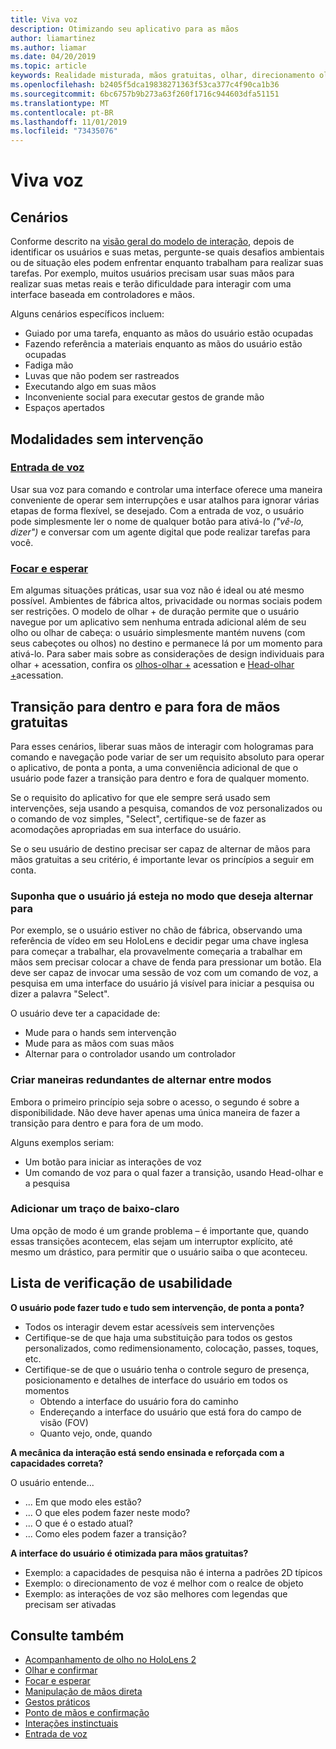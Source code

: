 ```yaml
---
title: Viva voz
description: Otimizando seu aplicativo para as mãos
author: liamartinez
ms.author: liamar
ms.date: 04/20/2019
ms.topic: article
keywords: Realidade misturada, mãos gratuitas, olhar, direcionamento olhar, interação, design
ms.openlocfilehash: b2405f5dca19838271363f53ca377c4f90ca1b36
ms.sourcegitcommit: 6bc6757b9b273a63f260f1716c944603dfa51151
ms.translationtype: MT
ms.contentlocale: pt-BR
ms.lasthandoff: 11/01/2019
ms.locfileid: "73435076"
---
```

# <a name="hands-free"></a>Viva voz

## <a name="scenarios"></a>Cenários

Conforme descrito na [visão geral do modelo de interação](interaction-fundamentals.md), depois de identificar os usuários e suas metas, pergunte-se quais desafios ambientais ou de situação eles podem enfrentar enquanto trabalham para realizar suas tarefas. Por exemplo, muitos usuários precisam usar suas mãos para realizar suas metas reais e terão dificuldade para interagir com uma interface baseada em controladores e mãos. 

Alguns cenários específicos incluem: 
* Guiado por uma tarefa, enquanto as mãos do usuário estão ocupadas
* Fazendo referência a materiais enquanto as mãos do usuário estão ocupadas
* Fadiga mão
* Luvas que não podem ser rastreados
* Executando algo em suas mãos
* Inconveniente social para executar gestos de grande mão
* Espaços apertados


## <a name="hands-free-modalities"></a>Modalidades sem intervenção

### <a name="voice-inputvoice-inputmd"></a>[Entrada de voz](voice-input.md)

Usar sua voz para comando e controlar uma interface oferece uma maneira conveniente de operar sem interrupções e usar atalhos para ignorar várias etapas de forma flexível, se desejado. Com a entrada de voz, o usuário pode simplesmente ler o nome de qualquer botão para ativá-lo _("vê-lo, dizer")_ e conversar com um agente digital que pode realizar tarefas para você.


### <a name="gaze-and-dwellgaze-and-dwellmd"></a>[Focar e esperar](gaze-and-dwell.md)

Em algumas situações práticas, usar sua voz não é ideal ou até mesmo possível. Ambientes de fábrica altos, privacidade ou normas sociais podem ser restrições. O modelo de olhar + de duração permite que o usuário navegue por um aplicativo sem nenhuma entrada adicional além de seu olho ou olhar de cabeça: o usuário simplesmente mantém nuvens (com seus cabeçotes ou olhos) no destino e permanece lá por um momento para ativá-lo. Para saber mais sobre as considerações de design individuais para olhar + acessation, confira os [olhos-olhar +](gaze-and-dwell-eyes.md) acessation e [Head-olhar +](gaze-and-dwell-head.md)acessation.


## <a name="transitioning-in-and-out-of-hands-free"></a>Transição para dentro e para fora de mãos gratuitas

Para esses cenários, liberar suas mãos de interagir com hologramas para comando e navegação pode variar de ser um requisito absoluto para operar o aplicativo, de ponta a ponta, a uma conveniência adicional de que o usuário pode fazer a transição para dentro e fora de qualquer momento. 

Se o requisito do aplicativo for que ele sempre será usado sem intervenções, seja usando a pesquisa, comandos de voz personalizados ou o comando de voz simples, "Select", certifique-se de fazer as acomodações apropriadas em sua interface do usuário. 

Se o seu usuário de destino precisar ser capaz de alternar de mãos para mãos gratuitas a seu critério, é importante levar os princípios a seguir em conta.

### <a name="assume-the-user-is-already-in-the-mode-that-they-want-to-switch-to"></a>Suponha que o usuário já esteja no modo que deseja alternar para
Por exemplo, se o usuário estiver no chão de fábrica, observando uma referência de vídeo em seu HoloLens e decidir pegar uma chave inglesa para começar a trabalhar, ela provavelmente começaria a trabalhar em mãos sem precisar colocar a chave de fenda para pressionar um botão. Ela deve ser capaz de invocar uma sessão de voz com um comando de voz, a pesquisa em uma interface do usuário já visível para iniciar a pesquisa ou dizer a palavra "Select".

O usuário deve ter a capacidade de: 
* Mude para o hands sem intervenção
* Mude para as mãos com suas mãos
* Alternar para o controlador usando um controlador 

### <a name="create-redundant-ways-to-switch-modes"></a>Criar maneiras redundantes de alternar entre modos
Embora o primeiro princípio seja sobre o acesso, o segundo é sobre a disponibilidade. Não deve haver apenas uma única maneira de fazer a transição para dentro e para fora de um modo. 

Alguns exemplos seriam: 
* Um botão para iniciar as interações de voz
* Um comando de voz para o qual fazer a transição, usando Head-olhar e a pesquisa

### <a name="add-a-dash-of-drama"></a>Adicionar um traço de baixo-claro
Uma opção de modo é um grande problema – é importante que, quando essas transições acontecem, elas sejam um interruptor explícito, até mesmo um drástico, para permitir que o usuário saiba o que aconteceu. 


## <a name="usability-checklist"></a>Lista de verificação de usabilidade

**O usuário pode fazer tudo e tudo sem intervenção, de ponta a ponta?**
* Todos os interagir devem estar acessíveis sem intervenções
* Certifique-se de que haja uma substituição para todos os gestos personalizados, como redimensionamento, colocação, passes, toques, etc.
* Certifique-se de que o usuário tenha o controle seguro de presença, posicionamento e detalhes de interface do usuário em todos os momentos
    * Obtendo a interface do usuário fora do caminho
    * Endereçando a interface do usuário que está fora do campo de visão (FOV)
    * Quanto vejo, onde, quando

**A mecânica da interação está sendo ensinada e reforçada com a capacidades correta?**

O usuário entende...
* ... Em que modo eles estão?
* ... O que eles podem fazer neste modo?
* ... O que é o estado atual?
* ... Como eles podem fazer a transição?
    
**A interface do usuário é otimizada para mãos gratuitas?**   

* Exemplo: a capacidades de pesquisa não é interna a padrões 2D típicos
* Exemplo: o direcionamento de voz é melhor com o realce de objeto
* Exemplo: as interações de voz são melhores com legendas que precisam ser ativadas


## <a name="see-also"></a>Consulte também
* [Acompanhamento de olho no HoloLens 2](eye-tracking.md)
* [Olhar e confirmar](gaze-and-commit.md)
* [Focar e esperar](gaze-and-dwell.md)
* [Manipulação de mãos direta](direct-manipulation.md)
* [Gestos práticos](gaze-and-commit.md#composite-gestures)
* [Ponto de mãos e confirmação](point-and-commit.md)
* [Interações instinctuais](interaction-fundamentals.md)
* [Entrada de voz](voice-input.md)
